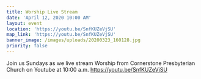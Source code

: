 ```yaml
---
title: Worship Live Stream
date: 'April 12, 2020 10:00 AM'
layout: event
location: 'https://youtu.be/SnfKUZeVjSU'
map_link: 'https://youtu.be/SnfKUZeVjSU'
banner_image: /images/uploads/20200323_160128.jpg
priority: false
---
```

Join us Sundays as we live stream Worship from Cornerstone Presbyterian Church on Youtube at 10:00 a.m. https://youtu.be/SnfKUZeVjSU